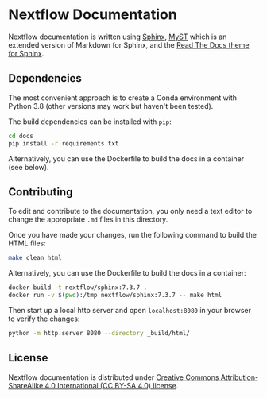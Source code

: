 # Nextflow Documentation

Nextflow documentation is written using [Sphinx](http://www.sphinx-doc.org/), [MyST](https://myst-parser.readthedocs.io/en/latest/) which is an extended version of Markdown for Sphinx, and the [Read The Docs theme for Sphinx](https://github.com/readthedocs/sphinx_rtd_theme).

## Dependencies

The most convenient approach is to create a Conda environment with Python 3.8 (other versions may work but haven't been tested).

The build dependencies can be installed with `pip`:

```bash
cd docs
pip install -r requirements.txt
```

Alternatively, you can use the Dockerfile to build the docs in a container (see below).

## Contributing

To edit and contribute to the documentation, you only need a text editor to change the appropriate `.md` files in this directory.

Once you have made your changes, run the following command to build the HTML files:

```bash
make clean html
```

Alternatively, you can use the Dockerfile to build the docs in a container:

```bash
docker build -t nextflow/sphinx:7.3.7 .
docker run -v $(pwd):/tmp nextflow/sphinx:7.3.7 -- make html
```

Then start up a local http server and open `localhost:8080` in your browser to verify the changes:

```bash
python -m http.server 8080 --directory _build/html/
```

## License

Nextflow documentation is distributed under
[Creative Commons Attribution-ShareAlike 4.0 International (CC BY-SA 4.0) license](https://creativecommons.org/licenses/by-sa/4.0/).
